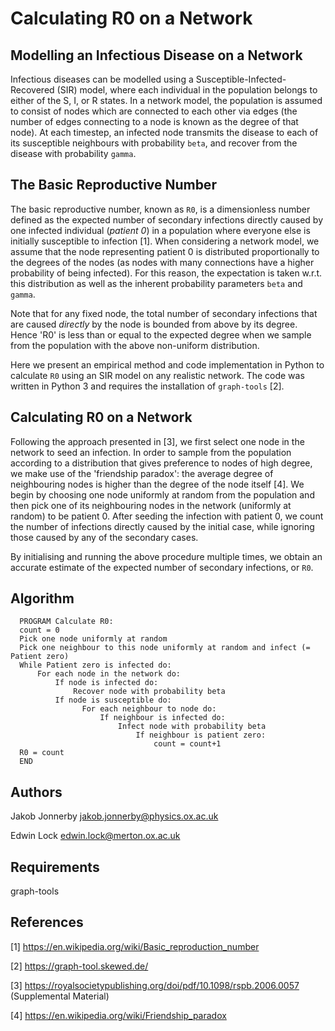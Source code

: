 # Calculating R0 on a Network

## Modelling an Infectious Disease on a Network
Infectious diseases can be modelled using a Susceptible-Infected-Recovered (SIR) model, where each individual in the population belongs to either of the S, I, or R states. In a network model, the population is assumed to consist of nodes which are connected to each other via edges (the number of edges connecting to a node is known as the degree of that node). At each timestep, an infected node transmits the disease to each of its susceptible neighbours with probability `beta`, and recover from the disease with probability `gamma`. 

## The Basic Reproductive Number
The basic reproductive number, known as `R0`, is a dimensionless number defined as the expected number of secondary infections directly caused by one infected individual (_patient 0_) in a population where everyone else is initially susceptible to infection [1]. When considering a network model, we assume that the node representing patient 0 is distributed proportionally to the degrees of the nodes (as nodes with many connections have a higher probability of being infected). For this reason, the expectation is taken w.r.t. this distribution as well as the inherent probability parameters `beta` and `gamma`.

Note that for any fixed node, the total number of secondary infections that are caused _directly_ by the node is bounded from above by its degree. Hence 'R0' is less than or equal to the expected degree when we sample from the population with the above non-uniform distribution.

Here we present an empirical method and code implementation in Python to calculate `R0` using an SIR model on any realistic network. The code was written in Python 3 and requires the installation of `graph-tools` [2].

## Calculating R0 on a Network
Following the approach presented in [3], we first select one node in the network to seed an infection. In order to sample from the population according to a distribution that gives preference to nodes of high degree, we make use of the 'friendship paradox': the average degree of neighbouring nodes is higher than the degree of the node itself [4]. We begin by choosing one node uniformly at random from the population and then pick one of its neighbouring nodes in the network (uniformly at random) to be patient 0. After seeding the infection with patient 0, we count the number of infections directly caused by the initial case, while ignoring those caused by any of the secondary cases.

By initialising and running the above procedure multiple times, we obtain an accurate estimate of the expected number of secondary infections, or `R0`.

## Algorithm
```
  PROGRAM Calculate R0:
  count = 0
  Pick one node uniformly at random
  Pick one neighbour to this node uniformly at random and infect (= Patient zero)
  While Patient zero is infected do:
      For each node in the network do:
          If node is infected do:
              Recover node with probability beta
          If node is susceptible do:
                For each neighbour to node do:
                    If neighbour is infected do:
                        Infect node with probability beta
                            If neighbour is patient zero:
                                count = count+1
  R0 = count
  END
```

## Authors
Jakob Jonnerby
jakob.jonnerby@physics.ox.ac.uk

Edwin Lock
edwin.lock@merton.ox.ac.uk

## Requirements
graph-tools

## References


[1] https://en.wikipedia.org/wiki/Basic_reproduction_number

[2] https://graph-tool.skewed.de/

[3] https://royalsocietypublishing.org/doi/pdf/10.1098/rspb.2006.0057 (Supplemental Material)

[4] https://en.wikipedia.org/wiki/Friendship_paradox
